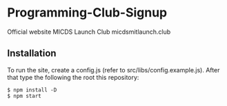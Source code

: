 # Programming-Club-Signup
Official website MICDS Launch Club micdsmitlaunch.club

## Installation
To run the site, create a config.js (refer to src/libs/config.example.js). After that type the following the root this repository:
```
$ npm install -D
$ npm start
```

